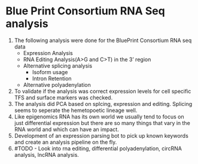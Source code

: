 # Blue Print Consortium RNA Seq analysis

1. The following analysis were done for the BluePrint Consortium RNA seq data
   - Expression Analysis
   - RNA Editing Analysis(A>G and C>T) in the 3’ region
   - Alternative splicing analysis
     - Isoform usage
     - Intron Retention
   - Alternative polyadenylation
2. To validate if the analysis was correct expression levels for cell specific TFS and surface markers was checked.
3. The analysis did PCA based on splcing, expression and editing. Splicing seems to seperate the hemetopoetic lineage well.
4. Like epigenomics RNA has its own world we usually tend to focus on just differential expression but there are so many things that vary in the RNA world and which can have an impact.
5. Development of an expression parsing bot to pick up known keywords and create an analysis pipeline on the fly.
6. #TODO - Look into rna editing, differential polyadenylation, circRNA analysis, lncRNA analysis.